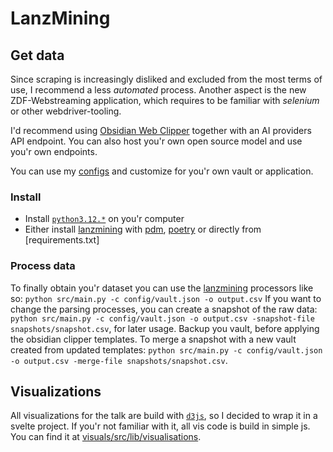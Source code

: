 # LanzMining

## Get data

Since scraping is increasingly disliked and excluded from the most terms of use, 
I recommend a less _automated_ process. Another aspect is the new ZDF-Webstreaming
application, which requires to be familiar with _selenium_ or other 
webdriver-tooling.

I'd recommend using [Obsidian Web Clipper](https://obsidian.md/clipper) together 
with an AI providers API endpoint. You can also host you'r own open source model
and use you'r own endpoints.

You can use my [configs](configs/) and customize for you'r own vault or application.

### Install

* Install [`python3.12.*`](https://www.python.org/downloads/release/python-31210/) on you'r computer
* Either install [lanzmining](lanzmining/) with [pdm](https://pdm-project.org/latest/), [poetry](https://python-poetry.org) or directly from [requirements.txt]

### Process data

To finally obtain you'r dataset you can use the [lanzmining](lanzmining/) 
processors like so: `python src/main.py -c config/vault.json -o output.csv`
If you want to change the parsing processes, you can create a snapshot of the raw 
data: `python src/main.py -c config/vault.json -o output.csv -snapshot-file snapshots/snapshot.csv`, 
for later usage. Backup you vault, before applying the obsidian clipper templates.
To merge a snapshot with a new vault created from updated templates: 
`python src/main.py -c config/vault.json -o output.csv -merge-file snapshots/snapshot.csv`.

## Visualizations

All visualizations for the talk are build with [`d3js`](https://d3js.org), so I decided to wrap it in a
svelte project. If you'r not familiar with it, all vis code is build in simple js.
You can find it at [visuals/src/lib/visualisations](visuals/src/lib/visualisations).
